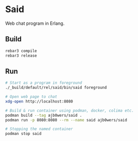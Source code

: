 # Said

Web chat program in Erlang.

## Build

```Bash
rebar3 compile
rebar3 release
```

## Run

```Bash
# Start as a program in foreground
./_build/default/rel/said/bin/said foreground

# Open web page to chat
xdg-open http://localhost:8080

# Build & run container using podman, docker, colima etc.
podman build --tag ajb0wers/said .
podman run -p 8080:8080 --rm --name said ajb0wers/said

# Stopping the named container
podman stop said
```

